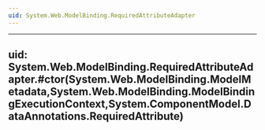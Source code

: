 ```yaml
---
uid: System.Web.ModelBinding.RequiredAttributeAdapter
---
```


---
uid: System.Web.ModelBinding.RequiredAttributeAdapter.#ctor(System.Web.ModelBinding.ModelMetadata,System.Web.ModelBinding.ModelBindingExecutionContext,System.ComponentModel.DataAnnotations.RequiredAttribute)
---
